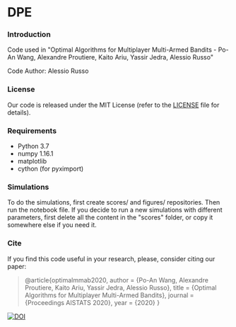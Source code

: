 # DPE

### Introduction

Code used in "Optimal Algorithms for Multiplayer Multi-Armed Bandits -  Po-An Wang, Alexandre Proutiere, Kaito Ariu, Yassir Jedra, Alessio Russo"

Code Author: Alessio Russo


### License

Our code is released under the MIT License (refer to the [LICENSE](https://github.com/rssalessio/dpe/blob/master/LICENSE.md) file for details).


### Requirements

- Python 3.7
- numpy 1.16.1
- matplotlib
- cython (for pyximport)


### Simulations

To do the simulations, first create scores/ and figures/ repositories. Then run the notebook file.
If you decide to run a new simulations with different parameters, first delete all the content in the
 \"scores\" folder, or copy it somewhere else if you need it.

### Cite

If you find this code useful in your research, please, consider citing our paper:

>@article{optimalmmab2020,
>         author  = {Po-An Wang, Alexandre Proutiere, Kaito Ariu, Yassir Jedra, Alessio Russo},
>         title   = {Optimal Algorithms for Multiplayer Multi-Armed Bandits},
>         journal = {Proceedings AISTATS 2020},
>         year    = {2020}
>         }


[![DOI](https://zenodo.org/badge/242978531.svg)](https://zenodo.org/badge/latestdoi/242978531)
